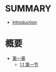 # SUMMARY

* [Introduction](README.md)

# 概要

- [第一章](docs/gitbook_manual/index.md)
  - [1.1 第一节](docs/gitbook_manual/环境配置/text.md)